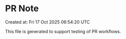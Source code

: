# PR Note

Created at: Fri 17 Oct 2025 06:54:20 UTC

This file is generated to support testing of PR workflows.
